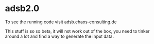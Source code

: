 # adsb2.0
To see the running code visit adsb.chaos-consulting.de

This stuff is so so beta, it will not work out of the box, you need to tinker around a lot and find a way to generate the input data.
